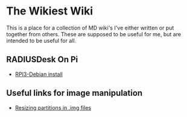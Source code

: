 # The Wikiest Wiki

This is a place for a collection of MD wiki's I've either written or put together from others. These are supposed to be useful for me, but are intended to be useful for all.

## RADIUSDesk On Pi

 * [RPI3-Debian install](pages/rdpi/RPI3Install.md)

## Useful links for image manipulation
 * [Resizing partitions in .img files](http://softwarebakery.com/shrinking-images-on-linux)
